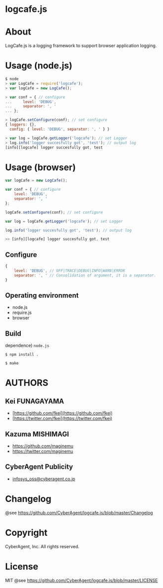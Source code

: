 logcafe.js
============

# About

LogCafe.js is a logging framework to support browser application logging.

# Usage (node.js)

```javascript
$ node
> var LogCafe = require('logcafe');
> var logCafe = new LogCafe();

> var conf = { // configure
...     level: 'DEBUG',
...     separator: ', '
... };

> logCafe.setConfigure(conf); // set configure
{ loggers: {},
  config: { level: 'DEBUG', separator: ', ' } }

> var log = logCafe.getLogger('logcafe'); // set Logger
> log.info('logger succesfully got', 'test'); // output log
[info][logcafe] logger succesfully got, test
```

# Usage (browser)

```javascript
var logCafe = new LogCafe();

var conf = { // configure
    level: 'DEBUG',
    separator: ', '
};

logCafe.setConfigure(conf); // set configure

var log = logCafe.getLogger('logcafe'); // set Logger

log.info('logger succesfully got', 'test'); // output log

>> [info][logcafe] logger succesfully got, test
```

## Configure

```javascript
{
    level: 'DEBUG', // OFF|TRACE|DEBUG|INFO|WARN|ERROR
    separator: ', ' // Consolidation of argument, it is a separator.
}
```

## Operating environment

* node.js
* require.js
* browser

## Build

dependence) `node.js`

`$ npm install .`

`$ make`

# AUTHORS

## Kei FUNAGAYAMA

* [https://github.com/fkei](https://github.com/fkei)
* [https://twitter.com/fkei](https://twitter.com/fkei)

## Kazuma MISHIMAGI

* https://github.com/maginemu
* https://twitter.com/maginemu


## CyberAgent Publicity

* infosys_oss@cyberagent.co.jp

# Changelog

@see https://github.com/CyberAgent/logcafe.js/blob/master/Changelog


# Copyright

CyberAgent, Inc. All rights reserved.


# License

MIT @see https://github.com/CyberAgent/logcafe.js/blob/master/LICENSE
